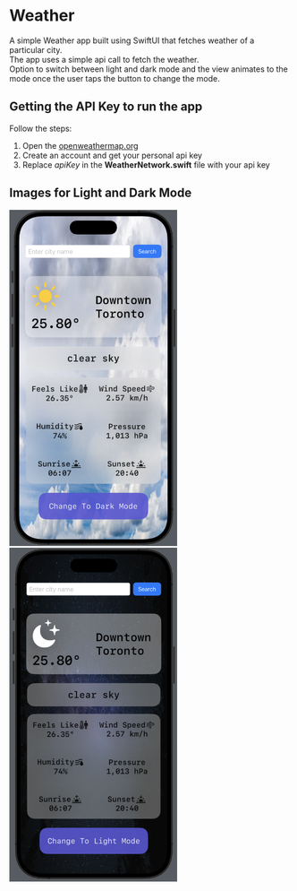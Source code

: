 # Weather
A simple Weather app built using SwiftUI that fetches weather of a particular city.  
The app uses a simple api call to fetch the weather.  
Option to switch between light and dark mode and the view animates to the mode once the user taps the button to change the mode.   

## Getting the API Key to run the app  
Follow the steps:
1. Open the [openweathermap.org](https://openweathermap.org)
2. Create an account and get your personal api key
3. Replace <em>apiKey</em> in the <b>WeatherNetwork.swift</b> file with your api key


## Images for Light and Dark Mode  
<img src="Weather/Assets.xcassets/lightMode.imageset/lightMode.png" alt="Light Mode" width="300"> <img src="Weather/Assets.xcassets/darkMode.imageset/darkMode.png" alt="Dark Mode" width="300">
